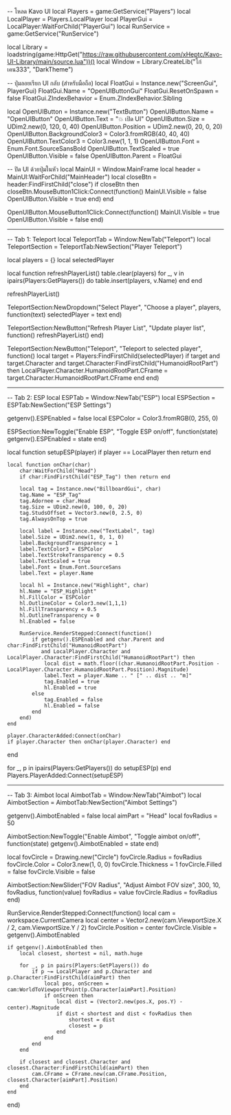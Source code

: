 -- โหลด Kavo UI
local Players = game:GetService("Players")
local LocalPlayer = Players.LocalPlayer
local PlayerGui = LocalPlayer:WaitForChild("PlayerGui")
local RunService = game:GetService("RunService")

local Library = loadstring(game:HttpGet("https://raw.githubusercontent.com/xHeptc/Kavo-UI-Library/main/source.lua"))()
local Window = Library.CreateLib("โก๋เคน333", "DarkTheme")

-- ปุ่มลอยเรียก UI กลับ (สำหรับมือถือ)
local FloatGui = Instance.new("ScreenGui", PlayerGui)
FloatGui.Name = "OpenUIButtonGui"
FloatGui.ResetOnSpawn = false
FloatGui.ZIndexBehavior = Enum.ZIndexBehavior.Sibling

local OpenUIButton = Instance.new("TextButton")
OpenUIButton.Name = "OpenUIButton"
OpenUIButton.Text = "💥 เปิด UI"
OpenUIButton.Size = UDim2.new(0, 120, 0, 40)
OpenUIButton.Position = UDim2.new(0, 20, 0, 20)
OpenUIButton.BackgroundColor3 = Color3.fromRGB(40, 40, 40)
OpenUIButton.TextColor3 = Color3.new(1, 1, 1)
OpenUIButton.Font = Enum.Font.SourceSansBold
OpenUIButton.TextScaled = true
OpenUIButton.Visible = false
OpenUIButton.Parent = FloatGui

-- ปิด UI ด้วยปุ่มในหัว
local MainUI = Window.MainFrame
local header = MainUI:WaitForChild("MainHeader")
local closeBtn = header:FindFirstChild("close")
if closeBtn then
	closeBtn.MouseButton1Click:Connect(function()
		MainUI.Visible = false
		OpenUIButton.Visible = true
	end)
end

OpenUIButton.MouseButton1Click:Connect(function()
	MainUI.Visible = true
	OpenUIButton.Visible = false
end)

-----------------------------------------
-- Tab 1: Teleport
local TeleportTab = Window:NewTab("Teleport")
local TeleportSection = TeleportTab:NewSection("Player Teleport")

local players = {}
local selectedPlayer

local function refreshPlayerList()
	table.clear(players)
	for _, v in ipairs(Players:GetPlayers()) do
		table.insert(players, v.Name)
	end
end

refreshPlayerList()

TeleportSection:NewDropdown("Select Player", "Choose a player", players, function(text)
	selectedPlayer = text
end)

TeleportSection:NewButton("Refresh Player List", "Update player list", function()
	refreshPlayerList()
end)

TeleportSection:NewButton("Teleport", "Teleport to selected player", function()
	local target = Players:FindFirstChild(selectedPlayer)
	if target and target.Character and target.Character:FindFirstChild("HumanoidRootPart") then
		LocalPlayer.Character.HumanoidRootPart.CFrame = target.Character.HumanoidRootPart.CFrame
	end
end)

-----------------------------------------
-- Tab 2: ESP
local ESPTab = Window:NewTab("ESP")
local ESPSection = ESPTab:NewSection("ESP Settings")

getgenv().ESPEnabled = false
local ESPColor = Color3.fromRGB(0, 255, 0)

ESPSection:NewToggle("Enable ESP", "Toggle ESP on/off", function(state)
	getgenv().ESPEnabled = state
end)

local function setupESP(player)
	if player == LocalPlayer then return end

	local function onChar(char)
		char:WaitForChild("Head")
		if char:FindFirstChild("ESP_Tag") then return end

		local tag = Instance.new("BillboardGui", char)
		tag.Name = "ESP_Tag"
		tag.Adornee = char.Head
		tag.Size = UDim2.new(0, 100, 0, 20)
		tag.StudsOffset = Vector3.new(0, 2.5, 0)
		tag.AlwaysOnTop = true

		local label = Instance.new("TextLabel", tag)
		label.Size = UDim2.new(1, 0, 1, 0)
		label.BackgroundTransparency = 1
		label.TextColor3 = ESPColor
		label.TextStrokeTransparency = 0.5
		label.TextScaled = true
		label.Font = Enum.Font.SourceSans
		label.Text = player.Name

		local hl = Instance.new("Highlight", char)
		hl.Name = "ESP_Highlight"
		hl.FillColor = ESPColor
		hl.OutlineColor = Color3.new(1,1,1)
		hl.FillTransparency = 0.5
		hl.OutlineTransparency = 0
		hl.Enabled = false

		RunService.RenderStepped:Connect(function()
			if getgenv().ESPEnabled and char.Parent and char:FindFirstChild("HumanoidRootPart")
			   and LocalPlayer.Character and LocalPlayer.Character:FindFirstChild("HumanoidRootPart") then
				local dist = math.floor((char.HumanoidRootPart.Position - LocalPlayer.Character.HumanoidRootPart.Position).Magnitude)
				label.Text = player.Name .. " [" .. dist .. "m]"
				tag.Enabled = true
				hl.Enabled = true
			else
				tag.Enabled = false
				hl.Enabled = false
			end
		end)
	end

	player.CharacterAdded:Connect(onChar)
	if player.Character then onChar(player.Character) end
end

for _, p in ipairs(Players:GetPlayers()) do
	setupESP(p)
end
Players.PlayerAdded:Connect(setupESP)

-----------------------------------------
-- Tab 3: Aimbot
local AimbotTab = Window:NewTab("Aimbot")
local AimbotSection = AimbotTab:NewSection("Aimbot Settings")

getgenv().AimbotEnabled = false
local aimPart = "Head"
local fovRadius = 50

AimbotSection:NewToggle("Enable Aimbot", "Toggle aimbot on/off", function(state)
	getgenv().AimbotEnabled = state
end)

local fovCircle = Drawing.new("Circle")
fovCircle.Radius = fovRadius
fovCircle.Color = Color3.new(1, 0, 0)
fovCircle.Thickness = 1
fovCircle.Filled = false
fovCircle.Visible = false

AimbotSection:NewSlider("FOV Radius", "Adjust Aimbot FOV size", 300, 10, fovRadius, function(value)
	fovRadius = value
	fovCircle.Radius = fovRadius
end)

RunService.RenderStepped:Connect(function()
	local cam = workspace.CurrentCamera
	local center = Vector2.new(cam.ViewportSize.X / 2, cam.ViewportSize.Y / 2)
	fovCircle.Position = center
	fovCircle.Visible = getgenv().AimbotEnabled

	if getgenv().AimbotEnabled then
		local closest, shortest = nil, math.huge

		for _, p in pairs(Players:GetPlayers()) do
			if p ~= LocalPlayer and p.Character and p.Character:FindFirstChild(aimPart) then
				local pos, onScreen = cam:WorldToViewportPoint(p.Character[aimPart].Position)
				if onScreen then
					local dist = (Vector2.new(pos.X, pos.Y) - center).Magnitude
					if dist < shortest and dist < fovRadius then
						shortest = dist
						closest = p
					end
				end
			end
		end

		if closest and closest.Character and closest.Character:FindFirstChild(aimPart) then
			cam.CFrame = CFrame.new(cam.CFrame.Position, closest.Character[aimPart].Position)
		end
	end
end)





